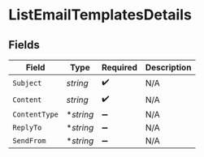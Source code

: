 # ListEmailTemplatesDetails


## Fields

| Field              | Type               | Required           | Description        |
| ------------------ | ------------------ | ------------------ | ------------------ |
| `Subject`          | *string*           | :heavy_check_mark: | N/A                |
| `Content`          | *string*           | :heavy_check_mark: | N/A                |
| `ContentType`      | **string*          | :heavy_minus_sign: | N/A                |
| `ReplyTo`          | **string*          | :heavy_minus_sign: | N/A                |
| `SendFrom`         | **string*          | :heavy_minus_sign: | N/A                |
